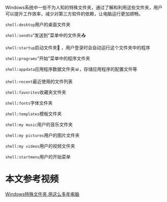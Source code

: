 Windows系统中一些不为人知的特殊文件夹，通过了解和利用这些文件夹，用户可以提升工作效率，减少对第三方软件的依赖，让电脑运行更加顺畅。

`shell:desktop`用户的桌面文件夹

`shell:sendto`“发送到"菜单中的文件夹📤 

`shell:startup`启动文件夹📁 ，用户登录时会自动运行这个文件夹中的程序

`shell:programs`“开始"菜单中的程序文件夹

`shell:appdata`应用程序数据文件夹📊，存储应用程序的配置文件等

`shell:recent`最近使用的文件列表

`shell:favorites`收藏夹文件夹

`shell:fonts`字体文件夹

`shell:templates`模板文件夹

`shell:my music`用户的音乐文件夹

`shell:my pictures`用户的图片文件夹

`shell:my videos`用户的视频文件夹

`shell:startmenu`用户的开始菜单

# 本文参考视频    
[Windows特殊文件夹,用这么多年电脑](https://www.bilibili.com/video/BV1ou4m1F7sD/)
